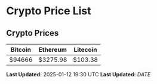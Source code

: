 # Crypto Price List

## Crypto Prices
| Bitcoin | Ethereum | Litecoin |
| ------- | -------- | -------- |
| $94666 | $3275.98 | $103.38 |
**Last Updated:** 2025-01-12 19:30 UTC
**Last Updated:** $DATE$
